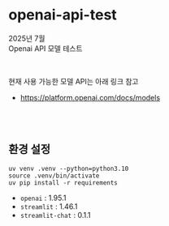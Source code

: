 # openai-api-test
2025년 7월 <br>
Openai API 모델 테스트 <br>

<br>

현재 사용 가능한 모델 API는 아래 링크 참고
- https://platform.openai.com/docs/models

<br>
<br>

## 환경 설정
```
uv venv .venv --python=python3.10
source .venv/bin/activate
uv pip install -r requirements
```
- `openai` : 1.95.1
- `streamlit` : 1.46.1
- `streamlit-chat` : 0.1.1



